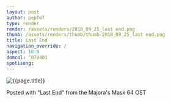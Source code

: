 ```yaml
---
layout: post
author: pepfof
type: render
render: /assets/renders/2018_09_25_last end.png
thumb: /assets/renders/thumb/thumb-2018_09_25_last end.png
title: Last End
navigation_override: /
aspect: 16:9
domcol: ^070401
spotisong: 
---
```


<!--USER BEGIN 1-->

<!--USER END 1-->
<img src = "{{ page.render }}" class="image_main" alt="{{page.title}}">

<!--more-->
<!--USER BEGIN 2-->
Posted with "Last End" from the Majora's Mask 64 OST
<!--USER END 2-->

